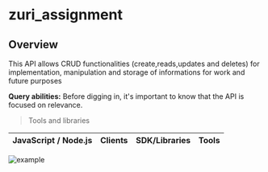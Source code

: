 # zuri_assignment

## Overview

This API allows CRUD functionalities (create,reads,updates and deletes) for
implementation, manipulation and storage of informations for work and future
purposes

**Query abilities:** Before digging in, it's important to know that the API is
focused on relevance.

> Tools and libraries

| **JavaScript / Node.js** | Clients | SDK/Libraries | Tools |
| ------------------------ | ------- | ------------- | ----- |

![example](https://user-images.githubusercontent.com/72243506/118078934-fb110000-b36b-11eb-9945-bfb1c418cf9e.png)
